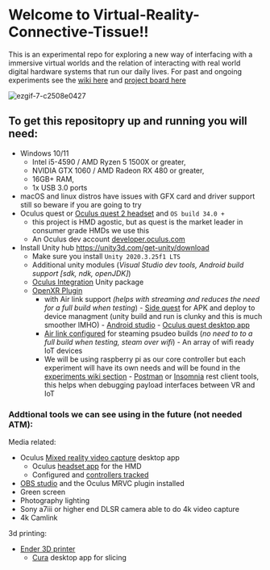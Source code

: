 # Welcome to Virtual-Reality-Connective-Tissue!!

This is an experimental repo for exploring a new way of interfacing with a immersive virtual worlds and the relation of interacting with real world digital hardware systems that run our daily lives. For past and ongoing experiments see the [wiki here](https://github.com/p5150j/Virtual-Reality-Connective-Tissue/wiki) and [project board here](https://github.com/p5150j/Virtual-Reality-Connective-Tissue/projects/1)

![ezgif-7-c2508e0427](https://user-images.githubusercontent.com/444888/150306532-bf11af13-1b0a-4d2d-97e4-647b6105a7b3.gif)


## To get this repositopry up and running you will need:

 - Windows 10/11 
	 - Intel i5-4590 / AMD Ryzen 5 1500X or greater,  
	 - NVIDIA  GTX 1060 / AMD Radeon RX 480 or greater, 
	 - 16GB+ RAM, 
	 - 1x USB 3.0 ports 
  - macOS and linux distros have issues with GFX card and driver support still so beware if you are going to try 
  - Oculus quest or [Oculus quest 2 headset](https://www.oculus.com/quest-2/)  and `OS build 34.0 +`
	  - this project is HMD agostic, but as quest is the market leader in consumer grade HMDs we use this
	  - An Oculus dev account [developer.oculus.com](https://developer.oculus.com/)
   - Install Unity hub https://unity3d.com/get-unity/download 
     - Make sure you install `Unity 2020.3.25f1 LTS`
     - Additional unity modules (*Visual Studio dev tools, Android build support [sdk, ndk, openJDK]*)
     - [Oculus Integration](https://assetstore.unity.com/packages/tools/integration/oculus-integration-82022) Unity package
     - [OpenXR Plugin](https://docs.unity3d.com/Manual/com.unity.xr.openxr.html) 
	     - with Air link support *(helps with streaming and reduces the need for a full build when testing*)
    - [Side quest](https://sidequestvr.com/setup-howto) for APK and deploy to device managment (unity build and run is clunky and this is much smoother IMHO)
    - [Android studio](https://developer.android.com/studio) 
    - [Oculus quest desktop app](https://www.oculus.com/download_app/?id=1582076955407037) 
	    - [Air link configured](https://support.oculus.com/airlink/) for steaming psudeo builds (*no need to to a full build when testing, steam over wifi*)
    - An array of wifi ready IoT devices 
	    - We will be using raspberry pi as our core controller but each experiment will have its own needs and will be found in the [experiments wiki section](https://github.com/p5150j/Virtual-Reality-Connective-Tissue/wiki)
    - [Postman](https://www.postman.com/downloads/) or [Insomnia](https://insomnia.rest/download) rest client tools, this helps when debugging payload interfaces between VR and IoT

### Addtional tools we can see using in the future (not needed ATM):
Media related:
-  Oculus [Mixed reality video capture](https://developer.oculus.com/downloads/package/mixed-reality-capture-tools/) desktop app
	- Oculus [headset app](https://www.oculus.com/experiences/quest/2532132800176262/) for the HMD
	- Configured and [controllers tracked](https://support.oculus.com/articles/in-vr-experiences/social-features-and-sharing/quest-2-mixed-reality-capture/)
- [OBS studio](https://obsproject.com/) and the Oculus MRVC plugin installed 
- Green screen
- Photography lighting 
- Sony a7iii or higher end DLSR camera able to do 4k video capture 
- 4k Camlink

3d printing:
-  [Ender 3D printer](https://www.creality3dofficial.com/products/official-creality-ender-3-3d-printer) 
	- [Cura](https://ultimaker.com/software/ultimaker-cura) desktop app for slicing
